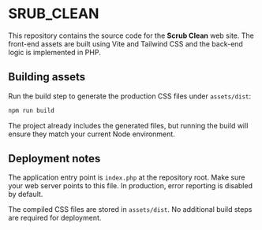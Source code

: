 # SRUB_CLEAN

This repository contains the source code for the **Scrub Clean** web site. The front-end assets are built using Vite and Tailwind CSS and the back-end logic is implemented in PHP.

## Building assets

Run the build step to generate the production CSS files under `assets/dist`:

```bash
npm run build
```

The project already includes the generated files, but running the build will ensure they match your current Node environment.

## Deployment notes

The application entry point is `index.php` at the repository root. Make sure your web server points to this file. In production, error reporting is disabled by default.

The compiled CSS files are stored in `assets/dist`. No additional build steps are required for deployment.
